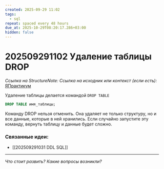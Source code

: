 ```yaml
---
created: 2025-09-29 11:02
tags:
  - sql
repeat: spaced every 48 hours
due_at: 2025-10-29T08:20:17.286+03:00
hidden: false
---
```

# 202509291102 Удаление таблицы DROP

*Ссылка на StructureNote:*
*Ссылка на исходник или контекст (если есть):* [ЯПрактикум](https://practicum.yandex.ru/learn/backend-nodejs/courses/a4214ab0-2146-4152-b90e-651bf4c7ca5e/sprints/564244/topics/1b53ba64-4733-4307-b1cd-4bdadedf0af9/lessons/709f6080-e898-4bfb-87af-957662575c1a/)

Удаление таблицы делается командой `DROP TABLE`

```SQL
DROP TABLE имя_таблицы;
```

Команду DROP нельзя отменить. Она удаляет не только структуру, но и все данные, которые в ней хранились. Если случайно запустите эту команду, вернуть таблицу и данные будет сложно.

### Связанные идеи:

* [[202509291031 DDL SQL]]

---

*Что стоит развить? Какие вопросы возникли?*
